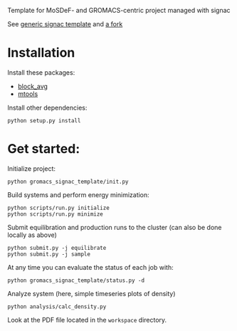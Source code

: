 Template for MoSDeF- and GROMACS-centric project managed with signac

See [generic signac template](https://github.com/glotzerlab/signac-project-template) and [a fork](https://github.com/summeraz/monolayer_screening)

# Installation

Install these packages:

* [block_avg](https://github.com/tcmoore3/block_avg)
* [mtools](https://github.com/mattwthompson/mtools)

Install other dependencies:

```
python setup.py install
```


# Get started:

Initialize project:

```
python gromacs_signac_template/init.py
```

Build systems and perform energy minimization:

```
python scripts/run.py initialize
python scripts/run.py minimize
```

Submit equilibration and production runs to the cluster
(can also be done locally as above)

```
python submit.py -j equilibrate
python submit.py -j sample
```

At any time you can evaluate the status of each job with:

```
python gromacs_signac_template/status.py -d
```

Analyze system (here, simple timeseries plots of density)

```
python analysis/calc_density.py
```

Look at the PDF file located in the ```workspace``` directory.

